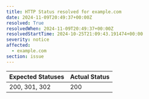 ```yaml
---
title: HTTP Status resolved for example.com
date: 2024-11-09T20:49:37+00:00Z
resolved: True
resolvedWhen: 2024-11-09T20:49:37+00:00Z
resolvedStartTime: 2024-10-25T21:09:43.191474+00:00
severity: notice
affected:
  - example.com
section: issue
---
```


| Expected Statuses | Actual Status  |
|-------------------|----------------|
| 200, 301, 302 | 200 |
